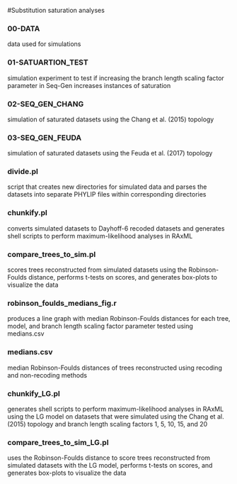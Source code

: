 #Substitution saturation analyses

### 00-DATA
data used for simulations

### 01-SATUARTION_TEST
simulation experiment to test if increasing the branch length scaling factor parameter in Seq-Gen increases instances of saturation

### 02-SEQ_GEN_CHANG
simulation of saturated datasets using the Chang et al. (2015) topology

### 03-SEQ_GEN_FEUDA
simulation of saturated datasets using the Feuda et al. (2017) topology

### divide.pl
script that creates new directories for simulated data and parses the datasets into separate PHYLIP files within corresponding directories

### chunkify.pl
converts simulated datasets to Dayhoff-6 recoded datasets and generates shell scripts to perform maximum-likelihood analyses in RAxML

### compare_trees_to_sim.pl
scores trees reconstructed from simulated datasets using the Robinson-Foulds distance, performs t-tests on scores, and generates box-plots to visualize the data

### robinson_foulds_medians_fig.r
produces a line graph with median Robinson-Foulds distances for each tree, model, and branch length scaling factor parameter tested using medians.csv

### medians.csv 
median Robinson-Foulds distances of trees reconstructed using recoding and non-recoding methods

### chunkify_LG.pl
generates shell scripts to perform maximum-likelihood analyses in RAxML using the LG model on datasets that were simulated using the Chang et al. (2015) topology and branch length scaling factors 1, 5, 10, 15, and 20

### compare_trees_to_sim_LG.pl
uses the Robinson-Foulds distance to score trees reconstructed from simulated datasets with the LG model, performs t-tests on scores, and generates box-plots to visualize the data
